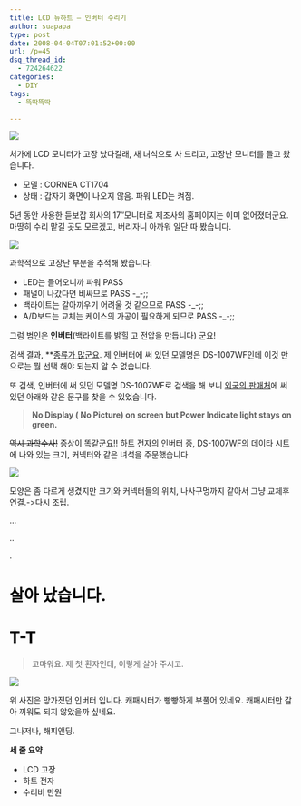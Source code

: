 ```yaml
---
title: LCD 뉴하트 – 인버터 수리기
author: suapapa
type: post
date: 2008-04-04T07:01:52+00:00
url: /p=45
dsq_thread_id:
  - 724264622
categories:
  - DIY
tags:
  - 뚝딱뚝딱

---
```

![](https://asset.homin.dev/blog/2008/04/lcd_new_heart.webp)

처가에 LCD 모니터가 고장 났다길래, 새 녀석으로 사 드리고, 고장난 모니터를 들고 왔습니다.

  * 모델 : CORNEA CT1704
  * 상태 : 갑자기 화면이 나오지 않음. 파워 LED는 켜짐.

5년 동안 사용한 듣보잡 회사의 17&#8243;모니터로 제조사의 홈페이지는 이미 없어졌더군요. 마땅히 수리 맡길 곳도 모르겠고, 버리자니 아까워 일단 따 봤습니다.

![](https://asset.homin.dev/blog/2008/04/lcd_open_chest.webp)

과학적으로 고장난 부분을 추적해 봤습니다.

  * LED는 들어오니까 파워 PASS
  * 패널이 나갔다면 비싸므로 PASS -_-;;
  * 백라이트는 갈아끼우기 어려울 것 같으므로 PASS -_-;;
  * A/D보드는 교체는 케이스의 가공이 필요하게 되므로 PASS -_-;;

그럼 범인은 **인버터**(백라이트를 밝힐 고 전압을 만듭니다) 군요!

검색 결과, **[종류가 많군요](http://htelt.co.kr/zboard/zboard.php?id=htelt1_pds4&page=1&page_num=20&select_arrange=headnum&desc=&sn=off&ss=off&sc=on&keyword=&no=205&category=1). 제 인버터에 써 있던 모델명은 DS-1007WF인데 이것 만으로는 뭘 선택 해야 되는지 알 수 없습니다.

또 검색, 인버터에 써 있던 모델명 DS-1007WF로 검색을 해 보니 [외국의 판매처](http://www.lcdpart.com/Products/ds1007wf.html)에 써 있던 아래와 같은 문구를 찾을 수 있었습니다.

> **No Display ( No Picture) on screen but Power Indicate light stays on green.**

<strike>역시 과학수사!</strike> 증상이 똑같군요!! 하트 전자의 인버터 중, DS-1007WF의 데이타 시트에 나와 있는 크기, 커넥터와 같은 녀석을 주문했습니다.

![](https://asset.homin.dev/blog/2008/04/new_inverter.webp)

모양은 좀 다르게 생겼지만 크기와 커넥터들의 위치, 나사구멍까지 같아서 그냥 교체후 연결.->다시 조립.

&#8230;

..

.

# <font color="#000000">살아 났습니다.</font>

# <font color="#000000">T-T</font>

> 고마워요. 제 첫 환자인데, 이렇게 살아 주시고.

![](https://asset.homin.dev/blog/2008/04/old_inverter.webp)

위 사진은 망가졌던 인버터 입니다. 캐패시터가 빵빵하게 부풀어 있네요. 캐패시터만 갈아 끼워도 되지 않았을까 싶네요.

그나저나, 해피앤딩.

**세 줄 요약**

  * LCD 고장
  * 하트 전자
  * 수리비 만원